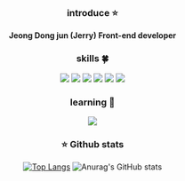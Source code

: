 
<div align="center">
  
### introduce ⭐️ 
  <b>Jeong Dong jun (Jerry) </b>
  <b>Front-end developer </b>


### skills 🍀
  <img src="https://img.shields.io/badge/HTML5-E34F26?style=flat&logo=HTML5&logoColor=white"/>
  <img src="https://img.shields.io/badge/CSS3-1572B6?style=flat&logo=CSS3&logoColor=white"/>
  <img src="https://img.shields.io/badge/JavaScript-F7DF1E?style=flat&logo=JavaScript&logoColor=white"/>
  <img src="https://img.shields.io/badge/TypeScript-3178C6?style=flat&logo=TypeScript&logoColor=white"/>
  <img src="https://img.shields.io/badge/React-61DAFB?style=flat&logo=React&logoColor=white"/>
  <img src="https://img.shields.io/badge/Node.js-339933?style=flat&logo=Node.js&logoColor=white"/>

### learning 🌱
   <img src="https://img.shields.io/badge/React-Native-61DAFB?style=flat&logo=React&logoColor=white"/>


### ⭐️ Github stats 
[![Top Langs](https://github-readme-stats.vercel.app/api/top-langs/?username=jdwns96&langs_count=8)](https://github.com/jdwns96/github-readme-stats)
![Anurag's GitHub stats](https://github-readme-stats.vercel.app/api?username=jdwns96&show_icons=true&theme=default)

</div>
